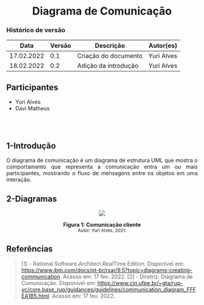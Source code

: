# <center> Diagrama de Comunicação

### Histórico de versão<br>

| Data       | Versão | Descrição            | Autor(es)  |
| ---------- | ------ | -------------------- | ---------- |
| 17.02.2022 | 0.1    | Criação do documento | Yuri Alves |
| 18.02.2022 | 0.2    | Adição da introdução | Yuri Alves |

## Participantes

-   Yuri Alves
-   Davi Matheus

<br><br>

## 1-Introdução

<div align="justify"> 
    O diagrama de comunicação é um diagrama de estrutura UML que mostra o comportamento que representa a comunicação entra um ou mais participantes, mostrando o fluxo de mensagens entre os objetos em uma interação.
</div>

## 2-Diagramas

<p align='center'>
    <img src='../assets/img/comunicacao/comunicationClient.png'>
    <figcaption align='center'>
        <b>Figura 1: Comunicação cliente</b>
        <br>
        <small>Autor: Yuri Alves, 2021.</small>
    </figcaption>
</p>

## Referências

> [1] - Rational Software Architect RealTime Edition. Disponível em: <https://www.ibm.com/docs/pt-br/rsar/9.5?topic=diagrams-creating-communication>. Acesso em: 17 fev. 2022.
> [2] - Diretriz: Diagrama de Comunicação. Disponível em: <https://www.cin.ufpe.br/~gta/rup-vc/core.base_rup/guidances/guidelines/communication_diagram_FFFEA1B5.html>. Acesso em: 17 fev. 2022.
